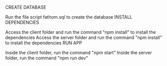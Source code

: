 CREATE DATABASE

Run the file script fathom.sql to create the database
INSTALL DEPENDENCIES

Access the client folder and run the command "npm install" to install the dependencies
Access the server folder and run the command "npm install" to install the dependencies
RUN APP

Inside the client folder, run the command "npm start"
Inside the server folder, run the command "npm run dev"